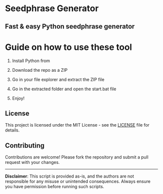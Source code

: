 # Seedphrase Generator             
              
## Fast & easy Python seedphrase generator                 
                     
# Guide on how to use these tool                   
                  
1. Install Python from                    
         
2. Download the repo as a ZIP              
            
3. Go in your file explorer and extract the ZIP file            
                   
4. Go in the extracted folder and open the start.bat file           
                   
5. Enjoy!               
                      
## License                      
             
This project is licensed under the MIT License - see the [LICENSE](LICENSE) file for details.                         
       
## Contributing          
             
Contributions are welcome! Please fork the repository and submit a pull request with your changes.               
              
---             
                   
**Disclaimer**: This script is provided as-is, and the authors are not responsible for any misuse or unintended consequences. Always ensure you have permission before running such scripts.                 
